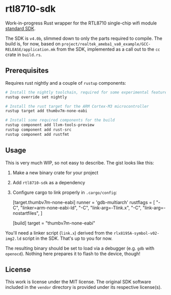 # rtl8710-sdk

Work-in-progress Rust wrapper for the RTL8710 single-chip wifi module [standard
SDK](https://www.amebaiot.com/en/ameba-sdk-intro/).

The SDK is `v4.0b`, slimmed down to only the parts required to compile. The
build is, for now, based on
`project/realtek_ameba1_va0_example/GCC-RELEASE/application.mk` from the SDK,
implemented as a call out to the `cc` crate in `build.rs`.

## Prerequisites

Requires rust nightly and a couple of `rustup` components:

``` sh
# Install the nightly toolchain, required for some experimental features
rustup override set nightly

# Install the rust target for the ARM Cortex-M3 microcontroller
rustup target add thumbv7m-none-eabi

# Install some required components for the build
rustup component add llvm-tools-preview
rustup component add rust-src
rustup component add rustfmt
```

## Usage

This is very much WIP, so not easy to describe. The gist looks like this:

1. Make a new binary crate for your project
2. Add `rtl8710-sdk` as a dependency
3. Configure cargo to link properly in `.cargo/config`:

    [target.thumbv7m-none-eabi]
    runner = 'gdb-multiarch'
    rustflags = [
      "-C", "linker=arm-none-eabi-ld",
      "-C", "link-arg=-Tlink.x",
      "-C", "link-arg=-nostartfiles",
    ]
    
    [build]
    target = "thumbv7m-none-eabi"

You'll need a linker script (`link.x`) derived from the
`rlx8195A-symbol-v02-img2.ld` script in the SDK. That's up to you for now.

The resulting binary should be set to load via a debugger (e.g. `gdb` with
`openocd`). Nothing here prepares it to flash to the device, though!

## License

This work is license under the MIT license. The original SDK software included
in the `vendor` directory is provided under its respective license(s).
